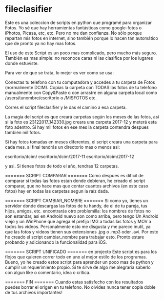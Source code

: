 # fileclasifier

Este es una coleccion de scripts en python que programé para organizar Fotos.
Yo sé que hay herramientas fantásticas como google-fotos o iPhotos, Picasa, etc, etc. Pero no me dan confianza.
No sólo porque repartan mis fotos en internet, sino también porque lo hacen tan automático que de pronto
ya no hay mas fotos.

El uso de este Script es un poco mas complicado, pero mucho más seguro. También es mas simple: no reconoce caras ni las clasifica por los lugares donde estuviste.

Para ver de que se trata, lo mejor es ver como se usa:

Conectas tu telefono con tu computadora y accedes a tu carpeta de Fotos (normalmente DCIM). Copias la carpeta con
TODAS las fotos de tu telefono manualmente con Copy&Paste o con arrastre en alguna carpeta local como 
/users/tunombre/escritorio o /MISFOTOS etc.

Corres el script fileclasifier y le das el camino a esa carpeta.

La magia del script es que creará carpetas según los meses de las fotos, así si la foto es 
23122017_142330.jpg creara una carpeta 2017-12 y meterá esta foto adentro. Si hay mil fotos en ese mes
la carpeta contendra despues también mil fotos.

Si hay fotos tomadas en meses diferentes, el script creara una carpeta para cada mes.
al final tendrás un directorio mas o menos asi:

escritorio/dcim/
escritorio/dcim/2017-11
escritorio/dcim/2017-12

y asi. Si tienes fotos de todo el año, tendras 12 carpetas.

======= SCRIPT COMPARAR =======
Como despues es dificil de comparar si todas las fotos estan donde debieran, he creado el script comparar,
que no hace mas que contar cuantos archivos (en este caso fotos) hay en todas las carpetas segun la raíz dada.

======= SCRIPT CAMBIAR_NOMBRE =======
Si como yo, tienes un servidor donde descargas las fotos de tu handy, de el de tu pareja, tus hijos, amigos, etc.
encontrarás otro problemilla: los nombres de fotos no son estandar, asi en Android nuevo son como arriba, pero tengo 
Un Android viejo y un WinPhone que agrega el prefijo IMG a todas las fotos y MOV a todos los videos. Personalmente
esto me disgusta y me parece inutil, ya que las fotos y videos tienen sus extensiones .jpg o .mp3 oder .avi. Por esto
he creado el script cambiar_nombre para trabajar esto. Pronto estare probando y adicionando la funcionalidad para iOS.

======= SCRIPT UNIFICADO ======= en projecto
Este script es para los flojos que quieren correr todo en uno al mejor estilo de los programas. Bueno, yo he creado estos
script para aprender un poco mas de python y cumplir un requerimiento propio. Si te sirve de algo me alegraria saberlo con
algun like o comentario, idea o crítica.

======= FIN =======
Cuando estas satisfecho con los resultados puedes borrar el origen en tu telefono. No olvides nunca tener copia doble de tus archivos importantes!
